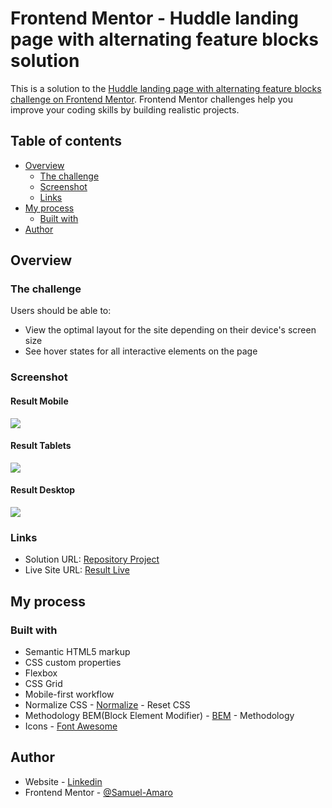 # Frontend Mentor - Huddle landing page with alternating feature blocks solution

This is a solution to the [Huddle landing page with alternating feature blocks challenge on Frontend Mentor](https://www.frontendmentor.io/challenges/huddle-landing-page-with-alternating-feature-blocks-5ca5f5981e82137ec91a5100). Frontend Mentor challenges help you improve your coding skills by building realistic projects. 

## Table of contents

- [Overview](#overview)
  - [The challenge](#the-challenge)
  - [Screenshot](#screenshot)
  - [Links](#links)
- [My process](#my-process)
  - [Built with](#built-with)
- [Author](#author)

## Overview

### The challenge

Users should be able to:

- View the optimal layout for the site depending on their device's screen size
- See hover states for all interactive elements on the page

### Screenshot

#### Result Mobile

![](./printscreens/result-mobile.png)

#### Result Tablets

![](./printscreens/result-tablet.png)

#### Result Desktop

![](./printscreens/result-desktop.png)


### Links

- Solution URL: [Repository Project](https://github.com/Samuel-Amaro/Huddle-landing-page-with-alternating-feature-blocks)
- Live Site URL: [Result Live](https://samuel-amaro.github.io/Huddle-landing-page-with-alternating-feature-blocks/)

## My process

### Built with

- Semantic HTML5 markup
- CSS custom properties
- Flexbox
- CSS Grid
- Mobile-first workflow
- Normalize CSS - [Normalize](https://necolas.github.io/normalize.css/) - Reset CSS
- Methodology BEM(Block Element Modifier) - [BEM](http://getbem.com/introduction/) - Methodology
- Icons - [Font Awesome](https://fontawesome.com/)

## Author

- Website - [Linkedin](https://www.linkedin.com/in/samuel-amaro/)
- Frontend Mentor - [@Samuel-Amaro](https://www.frontendmentor.io/profile/Samuel-Amaro)

